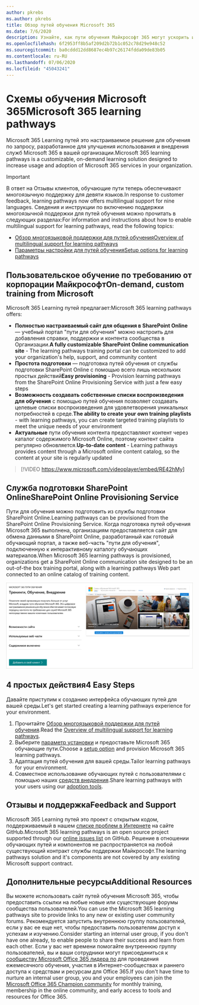 ```yaml
---
author: pkrebs
ms.author: pkrebs
title: Обзор путей обучения Microsoft 365
ms.date: 7/6/2020
description: Узнайте, как пути обучения Майкрософт 365 могут ускорить использование и внедрение служб Microsoft 365 в вашей организации. Обучающие пути включают настраиваемую веб-часть SharePoint Online и современный сайт обучения для общения в SharePoint Online, который легко подготовить к работе с клиентом Microsoft 365.
ms.openlocfilehash: 6f2953ff8b5af209d2b72b1c052c78d29e948c52
ms.sourcegitcommit: ba0cddd12dd8687ec4b97c26174fdda09de83b05
ms.contentlocale: ru-RU
ms.lasthandoff: 07/06/2020
ms.locfileid: "45043241"
---
```

# <a name="microsoft-365-learning-pathways"></a><span data-ttu-id="8ceab-104">Схемы обучения Microsoft 365</span><span class="sxs-lookup"><span data-stu-id="8ceab-104">Microsoft 365 learning pathways</span></span> 
<span data-ttu-id="8ceab-105">Microsoft 365 Learning путей это настраиваемое решение для обучения по запросу, разработанное для улучшения использования и внедрения служб Microsoft 365 в вашей организации.</span><span class="sxs-lookup"><span data-stu-id="8ceab-105">Microsoft 365 learning pathways is a customizable, on-demand learning solution designed to increase usage and adoption of Microsoft 365 services in your organization.</span></span>    

> [!IMPORTANT]
> <span data-ttu-id="8ceab-106">В ответ на Отзывы клиентов, обучающие пути теперь обеспечивают многоязычную поддержку для девяти языков.</span><span class="sxs-lookup"><span data-stu-id="8ceab-106">In response to customer feedback, learning pathways now offers multilingual support for nine languages.</span></span> <span data-ttu-id="8ceab-107">Сведения и инструкции по включению поддержки многоязычной поддержки для путей обучения можно прочитать в следующих разделах:</span><span class="sxs-lookup"><span data-stu-id="8ceab-107">For information and instructions about how to enable multilingual support for learning pathways, read the following topics:</span></span> 
>- [<span data-ttu-id="8ceab-108">Обзор многоязыковой поддержки для путей обучения</span><span class="sxs-lookup"><span data-stu-id="8ceab-108">Overview of multilingual support for learning pathways</span></span>](custom_overview_ml.md) 
>- [<span data-ttu-id="8ceab-109">Параметры настройки для путей обучения</span><span class="sxs-lookup"><span data-stu-id="8ceab-109">Setup options for learning pathways</span></span>](custom_setupoptions.md)  

## <a name="on-demand-custom-training-from-microsoft"></a><span data-ttu-id="8ceab-110">Пользовательское обучение по требованию от корпорации Майкрософт</span><span class="sxs-lookup"><span data-stu-id="8ceab-110">On-demand, custom training from Microsoft</span></span>

<span data-ttu-id="8ceab-111">Microsoft 365 Learning путей предлагает:</span><span class="sxs-lookup"><span data-stu-id="8ceab-111">Microsoft 365 learning pathways offers:</span></span>

- <span data-ttu-id="8ceab-112">**Полностью настраиваемый сайт для общения в SharePoint Online** — учебный портал "пути для обучения" можно настроить для добавления справки, поддержки и контента сообщества в Организации.</span><span class="sxs-lookup"><span data-stu-id="8ceab-112">**A fully customizable SharePoint Online communication site** - The learning pathways training portal can be customized to add your organization's help, support, and community content</span></span>
- <span data-ttu-id="8ceab-113">**Простота подготовки** — подготовка путей обучения от службы подготовки SharePoint Online с помощью всего лишь нескольких простых действий</span><span class="sxs-lookup"><span data-stu-id="8ceab-113">**Easy provisioning** - Provision learning pathways from the SharePoint Online Provisioning Service with just a few easy steps</span></span>
- <span data-ttu-id="8ceab-114">**Возможность создавать собственные списки воспроизведения для обучения** с помощью путей обучения позволяет создавать целевые списки воспроизведения для удовлетворения уникальных потребностей в среде.</span><span class="sxs-lookup"><span data-stu-id="8ceab-114">**The ability to create your own training playlists** - with learning pathways, you can create targeted training playlists to meet the unique needs of your environment</span></span>
- <span data-ttu-id="8ceab-115">**Актуальные** пути обучения контента предоставляют контент через каталог содержимого Microsoft Online, поэтому контент сайта регулярно обновляется.</span><span class="sxs-lookup"><span data-stu-id="8ceab-115">**Up-to-date content** - Learning pathways provides content through a Microsoft online content catalog, so the content at your site is regularly updated</span></span>

> [!VIDEO https://www.microsoft.com/videoplayer/embed/RE42hMy]

## <a name="sharepoint-online-provisioning-service"></a><span data-ttu-id="8ceab-116">Служба подготовки SharePoint Online</span><span class="sxs-lookup"><span data-stu-id="8ceab-116">SharePoint Online Provisioning Service</span></span> 
<span data-ttu-id="8ceab-117">Пути для обучения можно подготовить из службы подготовки SharePoint Online.</span><span class="sxs-lookup"><span data-stu-id="8ceab-117">Learning pathways can be provisioned from the SharePoint Online Provisioning Service.</span></span> <span data-ttu-id="8ceab-118">Когда подготовка путей обучения Microsoft 365 выполнена, организациям предоставляется сайт для обмена данными в SharePoint Online, разработанный как готовый обучающий портал, а также веб-часть "пути для обучения", подключенную к интерактивному каталогу обучающих материалов.</span><span class="sxs-lookup"><span data-stu-id="8ceab-118">When Microsoft 365 learning pathways is provisioned, organizations get a SharePoint Online communication site designed to be an out-of-the box training portal, along with a learning pathways Web part connected to an online catalog of training content.</span></span> 

![cg-provision.png](media/cg-provision.png)

## <a name="4-easy-steps"></a><span data-ttu-id="8ceab-120">4 простых действия</span><span class="sxs-lookup"><span data-stu-id="8ceab-120">4 Easy Steps</span></span>
<span data-ttu-id="8ceab-121">Давайте приступим к созданию интерфейса обучающих путей для вашей среды.</span><span class="sxs-lookup"><span data-stu-id="8ceab-121">Let's get started creating a learning pathways experience for your environment.</span></span>
1. <span data-ttu-id="8ceab-122">Прочитайте [Обзор многоязыковой поддержки для путей обучения](custom_overview_ml.md).</span><span class="sxs-lookup"><span data-stu-id="8ceab-122">Read the [Overview of multilingual support for learning pathways](custom_overview_ml.md).</span></span> 
2. <span data-ttu-id="8ceab-123">Выберите [параметр установки](custom_setupoptions.md) и предоставьте Microsoft 365 обучающие пути.</span><span class="sxs-lookup"><span data-stu-id="8ceab-123">Choose a [setup option](custom_setupoptions.md) and provision Microsoft 365 learning pathways.</span></span>  
3. <span data-ttu-id="8ceab-124">Адаптация путей обучения для вашей среды.</span><span class="sxs-lookup"><span data-stu-id="8ceab-124">Tailor learning pathways for your environment.</span></span>
4. <span data-ttu-id="8ceab-125">Совместное использование обучающих путей с пользователями с помощью наших [средств внедрения](driveadoption.md).</span><span class="sxs-lookup"><span data-stu-id="8ceab-125">Share learning pathways with your users using our [adoption tools](driveadoption.md).</span></span>

## <a name="feedback-and-support"></a><span data-ttu-id="8ceab-126">Отзывы и поддержка</span><span class="sxs-lookup"><span data-stu-id="8ceab-126">Feedback and Support</span></span>

<span data-ttu-id="8ceab-127">Microsoft 365 Learning путей это проект с открытым кодом, поддерживаемый в нашем [списке проблем в Интернете](https://aka.ms/CustomLearningHelp) на сайте GitHub.</span><span class="sxs-lookup"><span data-stu-id="8ceab-127">Microsoft 365 learning pathways is an open source project supported through our [online issues list](https://aka.ms/CustomLearningHelp) on GitHub.</span></span> <span data-ttu-id="8ceab-128">Решение в отношении обучающих путей и компонентов не распространяется на любой существующий контракт службы поддержки Майкрософт.</span><span class="sxs-lookup"><span data-stu-id="8ceab-128">The learning pathways solution and it's components are not covered by any existing Microsoft support contract.</span></span>  

## <a name="additional-resources"></a><span data-ttu-id="8ceab-129">Дополнительные ресурсы</span><span class="sxs-lookup"><span data-stu-id="8ceab-129">Additional Resources</span></span>
<span data-ttu-id="8ceab-130">Вы можете использовать сайт путей обучения Microsoft 365, чтобы предоставить ссылки на любые новые или существующие форумы сообщества пользователей.</span><span class="sxs-lookup"><span data-stu-id="8ceab-130">You can use the Microsoft 365 learning pathways site to provide links to any new or existing user community forums.</span></span> <span data-ttu-id="8ceab-131">Рекомендуется запустить внутреннюю группу пользователей, если у вас ее еще нет, чтобы предоставить пользователям доступ к успехам и изучению.</span><span class="sxs-lookup"><span data-stu-id="8ceab-131">Consider starting an internal user group, if you don't have one already, to enable people to share their success and learn from each other.</span></span>  <span data-ttu-id="8ceab-132">Если у вас нет времени помогайте внутреннюю группу пользователей, вы и ваши сотрудники могут присоединиться к [сообществу Microsoft Office 365 лидера по](https://aka.ms/O365Champions) для проведения ежемесячного обучения, участия в Интернет-сообществах и раннего доступа к средствам и ресурсам для Office 365.</span><span class="sxs-lookup"><span data-stu-id="8ceab-132">If you don't have time to nurture an internal user group, you and your employees can join the [Microsoft Office 365 Champion community](https://aka.ms/O365Champions) for monthly training, membership in the online community, and early access to tools and resources for Office 365.</span></span>
